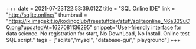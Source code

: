 +++
date = 2021-07-23T22:53:39.012Z
title = "SQL Online IDE"
link = "http://sqlite.online/"
thumbnail = "https://ik.imagekit.io/kodingclub/freestuffdev/stuff/sqliteonline_N6a33SuCQ.png?updatedAt=1627081136295"
snippet="User-friendly interface for data science. No registration for start, No DownLoad, No Install. Online test SQL script."
tags = ["sqlite","mysql", "database-gui"," playground"]
+++
